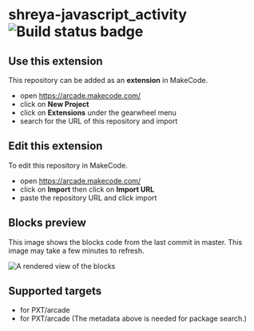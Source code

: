 # shreya-javascript_activity ![Build status badge](https://github.com/horse-1324/shreya-javascript_activity/workflows/MakeCode/badge.svg)



## Use this extension

This repository can be added as an **extension** in MakeCode.

* open https://arcade.makecode.com/
* click on **New Project**
* click on **Extensions** under the gearwheel menu
* search for the URL of this repository and import

## Edit this extension

To edit this repository in MakeCode.

* open https://arcade.makecode.com/
* click on **Import** then click on **Import URL**
* paste the repository URL and click import

## Blocks preview

This image shows the blocks code from the last commit in master.
This image may take a few minutes to refresh.

![A rendered view of the blocks](https://github.com/horse-1324/shreya-javascript_activity/raw/master/.makecode/blocks.png)

## Supported targets

* for PXT/arcade
* for PXT/arcade
(The metadata above is needed for package search.)


